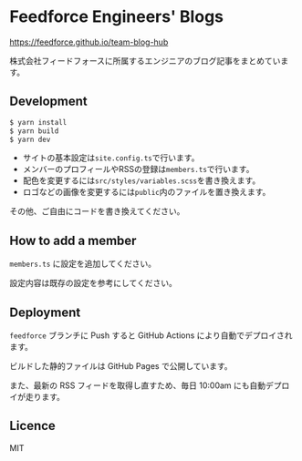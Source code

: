 # Feedforce Engineers' Blogs

https://feedforce.github.io/team-blog-hub

株式会社フィードフォースに所属するエンジニアのブログ記事をまとめています。

## Development

```bash
$ yarn install
$ yarn build
$ yarn dev
```

- サイトの基本設定は`site.config.ts`で行います。
- メンバーのプロフィールやRSSの登録は`members.ts`で行います。
- 配色を変更するには`src/styles/variables.scss`を書き換えます。
- ロゴなどの画像を変更するには`public`内のファイルを置き換えます。

その他、ご自由にコードを書き換えてください。

## How to add a member

`members.ts` に設定を追加してください。

設定内容は既存の設定を参考にしてください。

## Deployment

`feedforce` ブランチに Push すると GitHub Actions により自動でデプロイされます。

ビルドした静的ファイルは GitHub Pages で公開しています。

また、最新の RSS フィードを取得し直すため、毎日 10:00am にも自動デプロイが走ります。

## Licence

MIT
